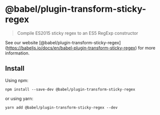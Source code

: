 <span class="citation" data-cites="babel/plugin-transform-sticky-regex">@babel/plugin-transform-sticky-regex</span>
===================================================================================================================

> Compile ES2015 sticky regex to an ES5 RegExp constructor

See our website <span class="citation" data-cites="babel/plugin-transform-sticky-regex">\[@babel/plugin-transform-sticky-regex\]</span>(https://babeljs.io/docs/en/babel-plugin-transform-sticky-regex) for more information.

Install
-------

Using npm:

    npm install --save-dev @babel/plugin-transform-sticky-regex

or using yarn:

    yarn add @babel/plugin-transform-sticky-regex --dev
